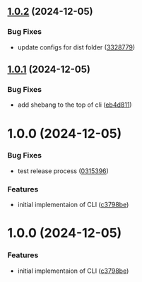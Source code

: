 ## [1.0.2](https://github.com/swrpg-online/dice/compare/v1.0.1...v1.0.2) (2024-12-05)

### Bug Fixes

- update configs for dist folder ([3328779](https://github.com/swrpg-online/dice/commit/3328779554e84faa49a053c0ff2d9a8fa3762023))

## [1.0.1](https://github.com/swrpg-online/dice/compare/v1.0.0...v1.0.1) (2024-12-05)

### Bug Fixes

- add shebang to the top of cli ([eb4d811](https://github.com/swrpg-online/dice/commit/eb4d811f70be79f6df7ffc440e866f42fe9ae3ce))

# 1.0.0 (2024-12-05)

### Bug Fixes

- test release process ([0315396](https://github.com/swrpg-online/dice/commit/0315396764ddde0580608adf17da8404cd54b4de))

### Features

- initial implementaion of CLI ([c3798be](https://github.com/swrpg-online/dice/commit/c3798be5ca496f872ce1814b39cbb3befc957770))

# 1.0.0 (2024-12-05)

### Features

- initial implementaion of CLI ([c3798be](https://github.com/swrpg-online/dice/commit/c3798be5ca496f872ce1814b39cbb3befc957770))
